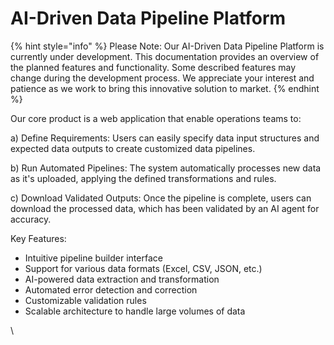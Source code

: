 # AI-Driven Data Pipeline Platform



{% hint style="info" %}
Please Note: Our AI-Driven Data Pipeline Platform is currently under development. This documentation provides an overview of the planned features and functionality. Some described features may change during the development process. We appreciate your interest and patience as we work to bring this innovative solution to market.
{% endhint %}

Our core product is a web application that enable operations teams to:

a) Define Requirements: Users can easily specify data input structures and expected data outputs to create customized data pipelines.

b) Run Automated Pipelines: The system automatically processes new data as it's uploaded, applying the defined transformations and rules.

c) Download Validated Outputs: Once the pipeline is complete, users can download the processed data, which has been validated by an AI agent for accuracy.

Key Features:

* Intuitive pipeline builder interface
* Support for various data formats (Excel, CSV, JSON, etc.)
* AI-powered data extraction and transformation
* Automated error detection and correction
* Customizable validation rules
* Scalable architecture to handle large volumes of data

\






